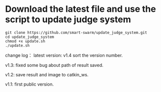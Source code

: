 # Download the latest file and use the script to update judge system
```
git clone https://github.com/smart-swarm/update_judge_system.git
cd update_judge_system
chmod +x update.sh 
./update.sh
```
change log：
latest version: v1.4
sort the version number.

v1.3:
fixed some bug about path of result saved. 

v1.2:
save result and image to catkin_ws.

v1.1:
first public version.
